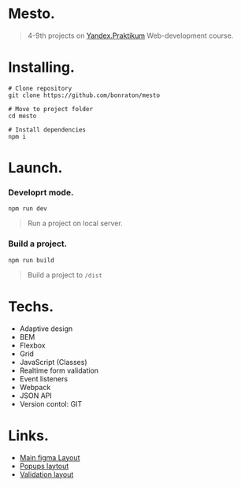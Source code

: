 # Mesto.
> 4-9th projects on [Yandex.Praktikum](https://practicum.yandex.ru/profile/web/) Web-development course.

# Installing.
```
# Clone repository
git clone https://github.com/bonraton/mesto

# Move to project folder
cd mesto

# Install dependencies
npm i
```

# Launch.
### Developrt mode.
```
npm run dev
```
> Run a project on local server.

### Build a project.
``` 
npm run build
```
> Build a project to ```/dist```

# Techs.
- Adaptive design
- BEM
- Flexbox
- Grid
- JavaScript (Classes)
- Realtime form validation
- Event listeners
- Webpack
- JSON API
- Version contol: GIT

# Links.
- [Main figma Layout](https://www.figma.com/file/2cn9N9jSkmxD84oJik7xL7/JavaScript.-Sprint-4?node-id=0%3A1)
- [Popups laytout](https://www.figma.com/file/bjyvbKKJN2naO0ucURl2Z0/JavaScript.-Sprint-5?node-id=0%3A1)
- [Validation layout](https://www.figma.com/file/kRVLKwYG3d1HGLvh7JFWRT/JavaScript.-Sprint-6?node-id=0%3A1)




